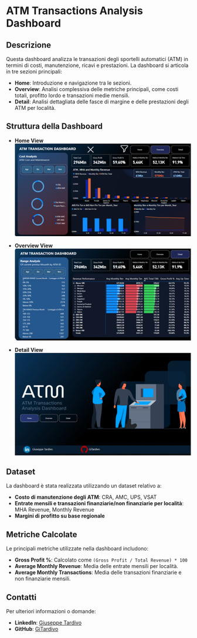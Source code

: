 # ATM Transactions Analysis Dashboard

## Descrizione

Questa dashboard analizza le transazioni degli sportelli automatici (ATM) in termini di costi, manutenzione, ricavi e prestazioni. La dashboard si articola in tre sezioni principali:

- **Home**: Introduzione e navigazione tra le sezioni.
- **Overview**: Analisi complessiva delle metriche principali, come costi totali, profitto lordo e transazioni medie mensili.
- **Detail**: Analisi dettagliata delle fasce di margine e delle prestazioni degli ATM per località.

## Struttura della Dashboard

- **Home View**  
  ![Home View](./images/home_view.png)

- **Overview View**  
  ![Overview View](./images/overview_view.png)

- **Detail View**  
  ![Detail View](./images/detail_view.png)

## Dataset

La dashboard è stata realizzata utilizzando un dataset relativo a:

- **Costo di manutenzione degli ATM**: CRA, AMC, UPS, VSAT
- **Entrate mensili e transazioni finanziarie/non finanziarie per località**: MHA Revenue, Monthly Revenue
- **Margini di profitto su base regionale**

## Metriche Calcolate

Le principali metriche utilizzate nella dashboard includono:

- **Gross Profit %**: Calcolato come `(Gross Profit / Total Revenue) * 100`
- **Average Monthly Revenue**: Media delle entrate mensili per località.
- **Average Monthly Transactions**: Media delle transazioni finanziarie e non finanziarie mensili.

## Contatti

Per ulteriori informazioni o domande:

- **LinkedIn**: [Giuseppe Tardivo](https://www.linkedin.com/in/giuseppe-tardivo-8710b3298/)
- **GitHub**: [GiTardivo](https://github.com/GiTardivo)




